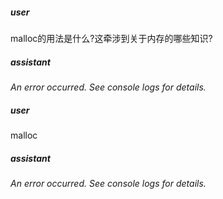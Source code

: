 ##### user
malloc的用法是什么?这牵涉到关于内存的哪些知识?

##### assistant
*An error occurred. See console logs for details.*

##### user
malloc

##### assistant
*An error occurred. See console logs for details.*